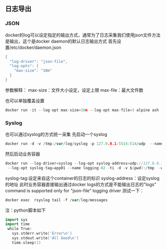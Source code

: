 
## 日志导出

### JSON
docker的log可以设定指定的输出方式，通常为了日志采集我们使用json文件方法是输出，这个是docker daemon的默认日志输出方式
首先设置/etc/docker/daemon.json 
```go
{
  "log-driver": "json-file",
  "log-opts": {
    "max-size": "10m"
  }
}
```
参数解释：
max-size：文件大小设定，设定上限
max-file：最大文件数


也可以单独覆盖设置
```go
docker run -it --log-opt max-size=10m --log-opt max-file=3 alpine ash

```

### Syslog
也可以通过syslog的方式统一采集
先启动一个syslog
```go
docker run -d -v /tmp:/var/log/syslog -p 127.0.0.1:5514:514/udp  --name rsyslog voxxit/rsyslog
```
然后启动业务容器
```go
docker run --log-driver=syslog --log-opt syslog-address=udp://127.0.0.1:5514 --log-opt syslog-facility=daemon 
 --log-opt syslog-tag=app01 --name logging-02 -ti -d -v $(pwd):/tmp  -w /tmp python:2.7 python -u logging-01.py
```
syslog-tag:设定来自这个container的日志的标识
syslog-address：设定syslog的地址
此时业务容器直接输出通过docker logs的方式是不能输出日志的"logs" command is supported only for "json-file" logging driver 
测试一下：
```go
docker exec  rsyslog tail -f /var/log/messages
```

注：python脚本如下
```go
import sys  
import time  
 while True:  
   sys.stderr.write('Error\n')  
   sys.stdout.write('All Good\n')  
   time.sleep(1)
```